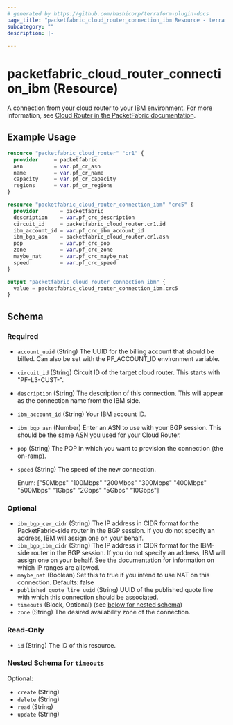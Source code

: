 ```yaml
---
# generated by https://github.com/hashicorp/terraform-plugin-docs
page_title: "packetfabric_cloud_router_connection_ibm Resource - terraform-provider-packetfabric"
subcategory: ""
description: |-
  
---
```


# packetfabric_cloud_router_connection_ibm (Resource)

A connection from your cloud router to your IBM environment. For more information, see [Cloud Router in the PacketFabric documentation](https://docs.packetfabric.com/cr/).


## Example Usage

```terraform
resource "packetfabric_cloud_router" "cr1" {
  provider     = packetfabric
  asn          = var.pf_cr_asn
  name         = var.pf_cr_name
  capacity     = var.pf_cr_capacity
  regions      = var.pf_cr_regions
}

resource "packetfabric_cloud_router_connection_ibm" "crc5" {
  provider       = packetfabric
  description    = var.pf_crc_description
  circuit_id     = packetfabric_cloud_router.cr1.id
  ibm_account_id = var.pf_crc_ibm_account_id
  ibm_bgp_asn    = packetfabric_cloud_router.cr1.asn
  pop            = var.pf_crc_pop
  zone           = var.pf_crc_zone
  maybe_nat      = var.pf_crc_maybe_nat
  speed          = var.pf_crc_speed
}

output "packetfabric_cloud_router_connection_ibm" {
  value = packetfabric_cloud_router_connection_ibm.crc5
}
```


<!-- schema generated by tfplugindocs -->
## Schema

### Required

- `account_uuid` (String) The UUID for the billing account that should be billed. Can also be set with the PF_ACCOUNT_ID environment variable.
- `circuit_id` (String) Circuit ID of the target cloud router. This starts with "PF-L3-CUST-".
- `description` (String) The description of this connection. This will appear as the connection name from the IBM side.
- `ibm_account_id` (String) Your IBM account ID.
- `ibm_bgp_asn` (Number) Enter an ASN to use with your BGP session. This should be the same ASN you used for your Cloud Router.
- `pop` (String) The POP in which you want to provision the connection (the on-ramp).
- `speed` (String) The speed of the new connection.

	Enum: ["50Mbps" "100Mbps" "200Mbps" "300Mbps" "400Mbps" "500Mbps" "1Gbps" "2Gbps" "5Gbps" "10Gbps"]

### Optional

- `ibm_bgp_cer_cidr` (String) The IP address in CIDR format for the PacketFabric-side router in the BGP session. If you do not specify an address, IBM will assign one on your behalf.
- `ibm_bgp_ibm_cidr` (String) The IP address in CIDR format for the IBM-side router in the BGP session. If you do not specify an address, IBM will assign one on your behalf. See the documentation for information on which IP ranges are allowed.
- `maybe_nat` (Boolean) Set this to true if you intend to use NAT on this connection. Defaults: false
- `published_quote_line_uuid` (String) UUID of the published quote line with which this connection should be associated.
- `timeouts` (Block, Optional) (see [below for nested schema](#nestedblock--timeouts))
- `zone` (String) The desired availability zone of the connection.

### Read-Only

- `id` (String) The ID of this resource.

<a id="nestedblock--timeouts"></a>
### Nested Schema for `timeouts`

Optional:

- `create` (String)
- `delete` (String)
- `read` (String)
- `update` (String)




